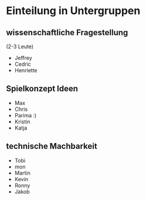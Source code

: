 # Einteilung in Untergruppen

## wissenschaftliche Fragestellung
(2-3 Leute)
- Jeffrey
- Cedric
- Henriette

## Spielkonzept Ideen
- Max
- Chris
- Parima :)
- Kristin
- Katja 

## technische Machbarkeit
- Tobi
- mon
- Martin
- Kevin
- Ronny
- Jakob
